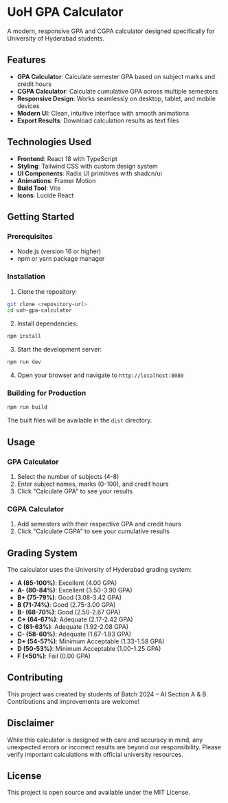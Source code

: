# UoH GPA Calculator

A modern, responsive GPA and CGPA calculator designed specifically for University of Hyderabad students.

## Features

- **GPA Calculator**: Calculate semester GPA based on subject marks and credit hours
- **CGPA Calculator**: Calculate cumulative GPA across multiple semesters
- **Responsive Design**: Works seamlessly on desktop, tablet, and mobile devices
- **Modern UI**: Clean, intuitive interface with smooth animations
- **Export Results**: Download calculation results as text files

## Technologies Used

- **Frontend**: React 18 with TypeScript
- **Styling**: Tailwind CSS with custom design system
- **UI Components**: Radix UI primitives with shadcn/ui
- **Animations**: Framer Motion
- **Build Tool**: Vite
- **Icons**: Lucide React

## Getting Started

### Prerequisites

- Node.js (version 16 or higher)
- npm or yarn package manager

### Installation

1. Clone the repository:
```bash
git clone <repository-url>
cd uoh-gpa-calculator
```

2. Install dependencies:
```bash
npm install
```

3. Start the development server:
```bash
npm run dev
```

4. Open your browser and navigate to `http://localhost:8080`

### Building for Production

```bash
npm run build
```

The built files will be available in the `dist` directory.

## Usage

### GPA Calculator
1. Select the number of subjects (4-8)
2. Enter subject names, marks (0-100), and credit hours
3. Click "Calculate GPA" to see your results

### CGPA Calculator
1. Add semesters with their respective GPA and credit hours
2. Click "Calculate CGPA" to see your cumulative results

## Grading System

The calculator uses the University of Hyderabad grading system:

- **A (85-100%)**: Excellent (4.00 GPA)
- **A- (80-84%)**: Excellent (3.50-3.90 GPA)
- **B+ (75-79%)**: Good (3.08-3.42 GPA)
- **B (71-74%)**: Good (2.75-3.00 GPA)
- **B- (68-70%)**: Good (2.50-2.67 GPA)
- **C+ (64-67%)**: Adequate (2.17-2.42 GPA)
- **C (61-63%)**: Adequate (1.92-2.08 GPA)
- **C- (58-60%)**: Adequate (1.67-1.83 GPA)
- **D+ (54-57%)**: Minimum Acceptable (1.33-1.58 GPA)
- **D (50-53%)**: Minimum Acceptable (1.00-1.25 GPA)
- **F (<50%)**: Fail (0.00 GPA)

## Contributing

This project was created by students of Batch 2024 – AI Section A & B. Contributions and improvements are welcome!

## Disclaimer

While this calculator is designed with care and accuracy in mind, any unexpected errors or incorrect results are beyond our responsibility. Please verify important calculations with official university resources.

## License

This project is open source and available under the MIT License.